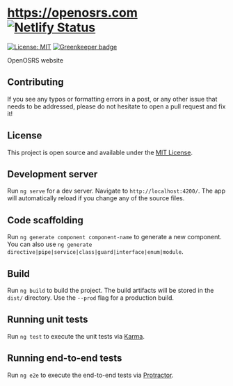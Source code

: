 # https://openosrs.com [![Netlify Status](https://api.netlify.com/api/v1/badges/dab38b2f-c1da-4e02-b7f7-f23c3290f5f6/deploy-status)](https://app.netlify.com/sites/openosrs/deploys)
[![License: MIT](https://img.shields.io/badge/License-MIT-blue.svg)](https://opensource.org/licenses/MIT) [![Greenkeeper badge](https://badges.greenkeeper.io/open-osrs/openosrs.com.svg)](https://greenkeeper.io/)

OpenOSRS website

## Contributing

If you see any typos or formatting errors in a post, or any other issue that needs to be addressed, please do not hesitate to open a pull request and fix it!


## License

This project is open source and available under the [MIT License](LICENSE).

## Development server

Run `ng serve` for a dev server. Navigate to `http://localhost:4200/`. The app will automatically reload if you change any of the source files.

## Code scaffolding

Run `ng generate component component-name` to generate a new component. You can also use `ng generate directive|pipe|service|class|guard|interface|enum|module`.

## Build

Run `ng build` to build the project. The build artifacts will be stored in the `dist/` directory. Use the `--prod` flag for a production build.

## Running unit tests

Run `ng test` to execute the unit tests via [Karma](https://karma-runner.github.io).

## Running end-to-end tests

Run `ng e2e` to execute the end-to-end tests via [Protractor](http://www.protractortest.org/).

